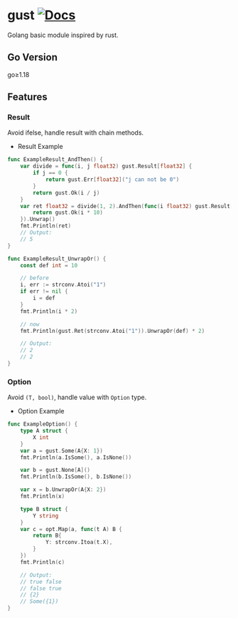 # gust [![Docs](https://img.shields.io/badge/Docs-pkg.go.dev-blue.svg?style=flat-square)](https://pkg.go.dev/github.com/henrylee2cn/gust)

Golang basic module inspired by rust.

## Go Version

go≥1.18

## Features

### Result

Avoid ifelse, handle result with chain methods.

- Result Example

```go
func ExampleResult_AndThen() {
	var divide = func(i, j float32) gust.Result[float32] {
		if j == 0 {
			return gust.Err[float32]("j can not be 0")
		}
		return gust.Ok(i / j)
	}
	var ret float32 = divide(1, 2).AndThen(func(i float32) gust.Result[float32] {
		return gust.Ok(i * 10)
	}).Unwrap()
	fmt.Println(ret)
	// Output:
	// 5
}
```

```go
func ExampleResult_UnwrapOr() {
	const def int = 10

	// before
	i, err := strconv.Atoi("1")
	if err != nil {
		i = def
	}
	fmt.Println(i * 2)

	// now
	fmt.Println(gust.Ret(strconv.Atoi("1")).UnwrapOr(def) * 2)

	// Output:
	// 2
	// 2
}
```

### Option

Avoid `(T, bool)`, handle value with `Option` type.

- Option Example

```go
func ExampleOption() {
	type A struct {
		X int
	}
	var a = gust.Some(A{X: 1})
	fmt.Println(a.IsSome(), a.IsNone())

	var b = gust.None[A]()
	fmt.Println(b.IsSome(), b.IsNone())

	var x = b.UnwrapOr(A{X: 2})
	fmt.Println(x)

	type B struct {
		Y string
	}
	var c = opt.Map(a, func(t A) B {
		return B{
			Y: strconv.Itoa(t.X),
		}
	})
	fmt.Println(c)

	// Output:
	// true false
	// false true
	// {2}
	// Some({1})
}
```
